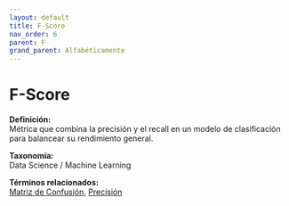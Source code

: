```yaml
---
layout: default
title: F-Score
nav_order: 6
parent: F
grand_parent: Alfabéticamente
---
```


# F-Score

**Definición:**  
Métrica que combina la precisión y el recall en un modelo de clasificación para balancear su rendimiento general.

**Taxonomía:**  
Data Science / Machine Learning

**Términos relacionados:**  
[Matriz de Confusión](https://maleniski.github.io/diccionario-angl-tec-mx/docs/alfabeticamente/M/matriz-de-confusin.html), [Precisión](https://maleniski.github.io/diccionario-angl-tec-mx/docs/alfabeticamente/P/precisin.html)
